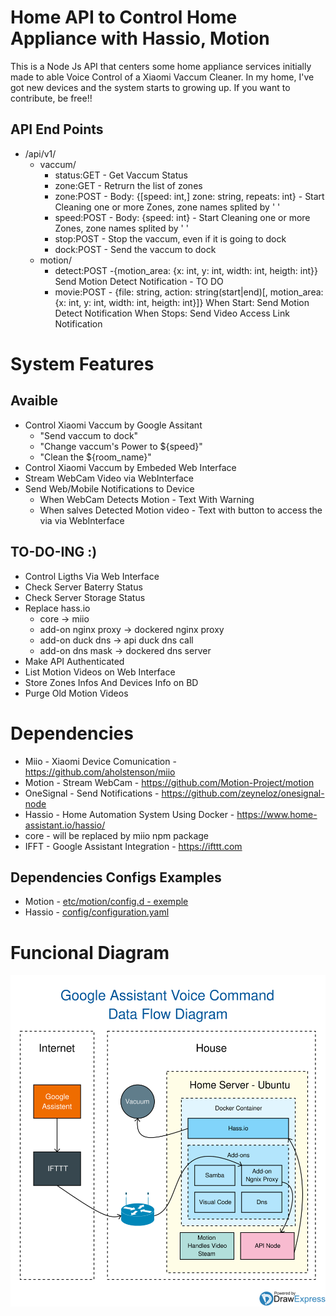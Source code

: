 
# Home API to Control Home Appliance with Hassio, Motion 

This is a Node Js API that centers some home appliance services initially made to able Voice Control of a Xiaomi Vaccum Cleaner. In my home, I've got new devices and the system starts to growing up. If you want to contribute, be free!!

## API End Points

 - /api/v1/
   - vaccum/
     - status:GET - Get Vaccum Status
     - zone:GET - Retrurn the list of zones
     - zone:POST - Body: {[speed: int,] zone: string, repeats: int} - Start Cleaning one or more Zones, zone names splited by ' '
     - speed:POST - Body: {speed: int} - Start Cleaning one or more Zones, zone names splited by ' '
     - stop:POST - Stop the vaccum, even if it is going to dock
     - dock:POST - Send the vaccum to dock
   - motion/
     - detect:POST -{motion_area: {x: int, y: int, width: int, heigth: int}}
       Send Motion Detect Notification - TO DO
     - movie:POST - {file: string, action: string(start|end)[, motion_area: {x: int, y: int, width: int, heigth: int}]}
       When Start: Send Motion Detect Notification
       When Stops: Send Video Access Link Notification
   
# System Features

## Avaible
 - Control Xiaomi Vaccum by Google Assitant
   - "Send vaccum to dock"
   - "Change vaccum's Power to ${speed}"
   - "Clean the ${room_name}"
 - Control Xiaomi Vaccum by Embeded Web Interface
 - Stream WebCam Video via WebInterface
 - Send Web/Mobile Notifications to Device
   - When WebCam Detects Motion - Text With Warning
   - When salves Detected Motion video - Text with button to access the via via WebInterface

## TO-DO-ING :)
 - Control Ligths Via Web Interface
 - Check Server Baterry Status
 - Check Server Storage Status
 - Replace hass.io
   - core -> miio
   - add-on nginx proxy -> dockered nginx proxy
   - add-on duck dns -> api duck dns call
   - add-on dns mask -> dockered dns server
 - Make API Authenticated
 - List Motion Videos on Web Interface
 - Store Zones Infos And Devices Info on BD
 - Purge Old Motion Videos

# Dependencies

 - Miio - Xiaomi Device Comunication - https://github.com/aholstenson/miio
 - Motion - Stream WebCam - https://github.com/Motion-Project/motion
 - OneSignal - Send Notifications - https://github.com/zeyneloz/onesignal-node
 - Hassio - Home Automation System Using Docker - https://www.home-assistant.io/hassio/
  - core - will be replaced by miio npm package
 - IFFT - Google Assistant Integration - https://ifttt.com
 
## Dependencies Configs Examples

 - Motion - [etc/motion/config.d - exemple](docs/examples/etc-motion-config.d)
 - Hassio - [config/configuration.yaml](docs/examples/hassio-config-configuration.yaml)

# Funcional Diagram

![Google Assistant Voice Control Data Flow Diagram](docs/imgs/Google-Assistant-Data-Flow.svg)
